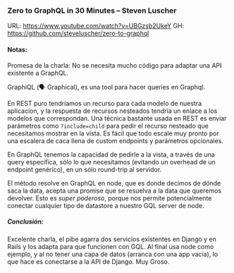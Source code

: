 ### Zero to GraphQL in 30 Minutes – Steven Luscher
URL: https://www.youtube.com/watch?v=UBGzsb2UkeY
GH: https://github.com/steveluscher/zero-to-graphql

#### Notas:
Promesa de la charla: No se necesita mucho código para adaptar una API existente a GraphQL.

GraphiQL (🗣 Graphical), es una tool para hacer queries en Graphql.

En REST puro tendríamos un recurso para cada modelo de nuestra aplicacion, y la respuesta de recursos nesteados tendría un enlace a los modelos que correspondan. Una técnica bastante usada en REST es enviar parámetros como `?include=child` para pedir el recurso nesteado que necesitamos mostrar en la vista. Es fácil que todo escale muy pronto por una escalera de caca llena de custom endpoints y parámetros opcionales.

En GraphQL tenemos la capacidad de pedirle a la vista, a través de una query específica, sólo lo que necesitamos (evitando un overhead de un endpoint genérico), en un sólo round-trip al servidor.

El método resolve en GraphQL en node, que es donde decimos de dónde saca la data, acepta una promise que se resuelva a la data que queremos devolver. Esto es _super poderoso_, porque nos permite potencialmente conectar cualquier tipo de datastore a nuestro GQL server de node.

##### Conclusión:
Excelente charla, el pibe agarra dos servicios existentes en Django y en Rails y los adapta para que funcionen con GQL. Al final usa node como ejemplo, y al no tener una capa de datos (arranca con una app vacía), lo que hace es conectarse a la API de Django. Muy Groso.